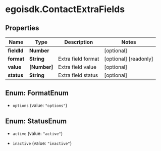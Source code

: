 # egoisdk.ContactExtraFields

## Properties

Name | Type | Description | Notes
------------ | ------------- | ------------- | -------------
**fieldId** | **Number** |  | [optional] 
**format** | **String** | Extra field format | [optional] [readonly] 
**value** | **[Number]** | Extra field value | [optional] 
**status** | **String** | Extra field status | [optional] 



## Enum: FormatEnum


* `options` (value: `"options"`)





## Enum: StatusEnum


* `active` (value: `"active"`)

* `inactive` (value: `"inactive"`)




